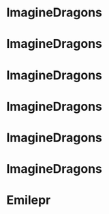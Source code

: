 # ImagineDragons
# ImagineDragons
# ImagineDragons
# ImagineDragons
# ImagineDragons
# ImagineDragons
# Emilepr
